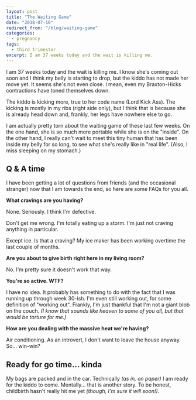 ```yaml
---
layout: post
title: "The Waiting Game"
date: "2018-07-10"
redirect_from: "/blog/waiting-game"
categories:
  - pregnancy
tags:
  - third trimester
excerpt: I am 37 weeks today and the wait is killing me.
---
```


I am 37 weeks today and the wait is killing me. I know she's coming out soon and I think my belly is starting to drop, but the kiddo has not made her move yet. It seems she's not even close. I mean, even my Braxton-Hicks contractions have toned themselves down.

The kiddo is kicking more, true to her code name (Lord Kick Ass). The kicking is mostly in my ribs (right side only), but I think that is because she is already head down and, frankly, her legs have nowhere else to go.

I am actually pretty torn about the waiting game of these last few weeks. On the one hand, she is so much more portable while she is on the "inside". On the other hand, I really can't wait to meet this tiny human that has been inside my belly for so long, to see what she's really like in "real life". (Also, I miss sleeping on my stomach.)

## Q & A time

I have been getting a lot of questions from friends (and the occasional stranger) now that I am towards the end, so here are some FAQs for you all.

**What cravings are you having?**

None. Seriously. I think I'm defective.

Don't get me wrong. I'm totally eating up a storm. I'm just not craving anything in particular.

Except ice. Is that a craving? My ice maker has been working overtime the last couple of months.

**Are you about to give birth right here in my living room?**

No. I'm pretty sure it doesn't work that way.

**You're so active. WTF?**

I have no idea. It probably has something to do with the fact that I was running up through week 30-ish. I'm even still working out, for some definition of "working out". Frankly, I'm just thankful that I'm not a giant blob on the couch. _(I know that sounds like heaven to some of you all, but that would be torture for me.)_

**How are you dealing with the massive heat we're having?**

Air conditioning. As an introvert, I don't want to leave the house anyway. So... win-win?

## Ready for go time... kinda

My bags are packed and in the car. Technically _(as in, on paper)_ I am ready for the kiddo to come. Mentally... that is another story. To be honest, childbirth hasn't really hit me yet _(though, I'm sure it will soon!)_.
